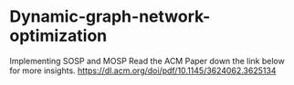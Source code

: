 # Dynamic-graph-network-optimization
Implementing SOSP and MOSP
Read the ACM Paper down the link below for more insights.
https://dl.acm.org/doi/pdf/10.1145/3624062.3625134
